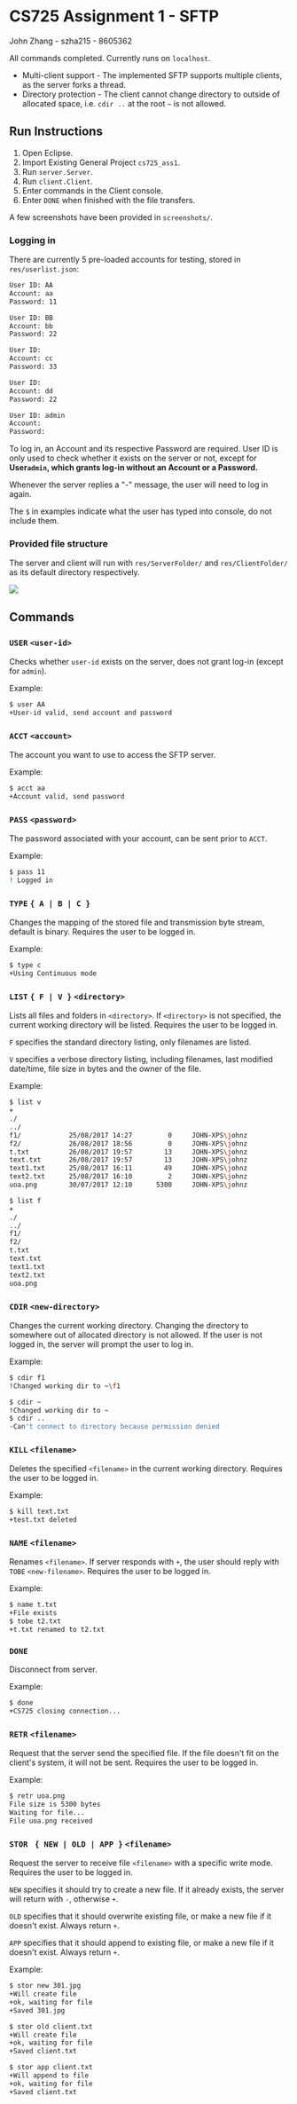 # CS725 Assignment 1 - SFTP

John Zhang - szha215 - 8605362

All commands completed. Currently runs on `localhost`.

- Multi-client support - The implemented SFTP supports multiple clients, as the server forks a thread.
- Directory protection - The client cannot change directory to outside of allocated space, i.e. `cdir ..` at the root `~` is not allowed.

## Run Instructions

1. Open Eclipse.
2. Import Existing General Project `cs725_ass1`.
3. Run `server.Server`.
4. Run `client.Client`.
5. Enter commands in the Client console.
6. Enter `DONE` when finished with the file transfers.

A few screenshots have been provided in `screenshots/`.

### Logging in

There are currently 5 pre-loaded accounts for testing, stored in `res/userlist.json`:

```reStructuredText
User ID: AA
Account: aa
Password: 11
```

```reStructuredText
User ID: BB
Account: bb
Password: 22
```

```reStructuredText
User ID:
Account: cc
Password: 33
```

```reStructuredText
User ID: 
Account: dd
Password: 22
```

```reStructuredText
User ID: admin
Account:
Password:
```

To log in, an Account and its respective Password are required. User ID is only used to check whether it exists on the server or not, except for **User`admin`, which grants log-in without an Account or a Password.**

Whenever the server replies a "-" message, the user will need to log in again.

The `$` in examples indicate what the user has typed into console, do not include them.



### Provided file structure

The server and client will run with `res/ServerFolder/` and `res/ClientFolder/` as its default directory respectively.

![](C:\Users\johnz\Desktop\725\git\ass1\docs\03_directory.png)

## Commands

### `USER` `<user-id>`

 Checks whether `user-id` exists on the server, does not grant log-in (except for `admin`).

Example:

```bash
$ user AA
+User-id valid, send account and password
```



### `ACCT` `<account>`

The account you want to use to access the SFTP server.

Example:

```bash
$ acct aa
+Account valid, send password
```



### `PASS` `<password>`

The password associated with your account, can be sent prior to `ACCT`.

Example:

```bash
$ pass 11
! Logged in
```



###  `TYPE` `{ A | B | C }`

Changes the mapping of the stored file and transmission byte stream, default is binary. Requires the user to be logged in.

Example:

```bash
$ type c
+Using Continuous mode
```



###  `LIST` `{ F | V }` `<directory>`

Lists all files and folders in `<directory>`. If `<directory>` is not specified, the current working directory will be listed. Requires the user to be logged in.

`F` specifies the standard directory listing, only filenames are listed.

`V` specifies a verbose directory listing, including filenames, last modified date/time, file size in bytes and the owner of the file.

Example:

```bash
$ list v
+
./
../
f1/            25/08/2017 14:27         0     JOHN-XPS\johnz
f2/            26/08/2017 18:56         0     JOHN-XPS\johnz
t.txt          26/08/2017 19:57        13     JOHN-XPS\johnz
text.txt       26/08/2017 19:57        13     JOHN-XPS\johnz
text1.txt      25/08/2017 16:11        49     JOHN-XPS\johnz
text2.txt      25/08/2017 16:10         2     JOHN-XPS\johnz
uoa.png        30/07/2017 12:10      5300     JOHN-XPS\johnz
```

```bash
$ list f
+
./
../
f1/ 
f2/ 
t.txt 
text.txt 
text1.txt 
text2.txt 
uoa.png 
```



###  `CDIR` `<new-directory>`

Changes the current working directory. Changing the directory to somewhere out of allocated directory is not allowed. If the user is not logged in, the server will prompt the user to log in.

Example:

```bash
$ cdir f1
!Changed working dir to ~\f1
```

```bash
$ cdir ~
!Changed working dir to ~
$ cdir ..
-Can't connect to directory because permission denied
```



###  `KILL` `<filename>`

Deletes the specified `<filename>` in the current working directory. Requires the user to be logged in.

Example:

```bash
$ kill text.txt
+test.txt deleted
```



###  `NAME` `<filename>`

Renames `<filename>`. If server responds with `+`, the user should reply with `TOBE` `<new-filename>`. Requires the user to be logged in.

Example:

```bash
$ name t.txt
+File exists
$ tobe t2.txt
+t.txt renamed to t2.txt
```



###  `DONE`

Disconnect from server.

Example:

```bash
$ done
+CS725 closing connection...
```



###  `RETR` `<filename>`

Request that the server send the specified file. If the file doesn't fit on the client's system, it will not be sent. Requires the user to be logged in.

Example:

```bash
$ retr uoa.png
File size is 5300 bytes
Waiting for file...
File uoa.png received
```



###  `STOR` ` { NEW | OLD | APP }` `<filename>`

Request the server to receive file `<filename>` with a specific write mode. Requires the user to be logged in.

`NEW` specifies it should try to create a new file. If it already exists, the server will return with `-`, otherwise `+`.

`OLD` specifies that it should overwrite existing file, or make a new file if it doesn't exist. Always return `+`.

`APP` specifies that it should append to existing file, or make a new file if it doesn't exist. Always return `+`.

Example:

```bash
$ stor new 301.jpg
+Will create file
+ok, waiting for file
+Saved 301.jpg
```

```bash
$ stor old client.txt
+Will create file
+ok, waiting for file
+Saved client.txt
```

```bash
$ stor app client.txt
+Will append to file
+ok, waiting for file
+Saved client.txt
```




